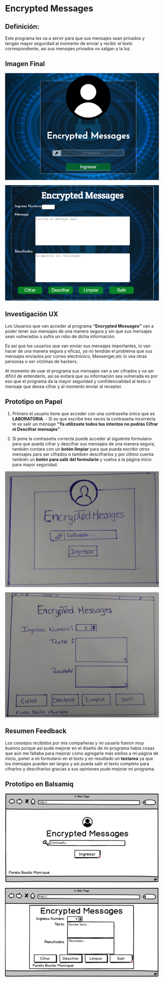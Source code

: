 # Encrypted Messages

## Definición:

Este programa les va a servir para que sus mensajes sean privados y tengan mayor seguridad al momento de enviar y recibir el texto correspondiente, así sus mensajes privados no salgan a la luz. 

## Imagen Final

![imgf](img/7.PNG)

![imgf](img/8.PNG)



## Investigación UX

Los Usuarios que van acceder al programa **“Encrypted Messages”** van a poder tener sus mensajes de una manera segura y sin que sus mensajes sean vulnerados o sufra un robo de dicha información.

Es así que los usuarios que van enviar sus mensajes importantes, lo van hacer de una manera segura y eficaz, ya no tendrán el problema que sus mensajes enviados por correo electrónico, Messenger,etc lo vea otras personas o ser víctimas de hackers.

Al momento de usar el programa sus mensajes van a ser cifrados y va ser difícil de entenderlo, así se evitará que su información sea vulnerada es por eso que el programa da la mayor seguridad y confidencialidad al texto o mensaje que desea cifrar y al momento enviar al receptor.

## Prototipo en Papel
  1.	Primero el usuario tiene que acceder con una contraseña única que es **LABORATORIA**.
      - Si es que escribe tres veces la contraseña incorrecta le va salir un mensaje **“Ya utilizaste todos tus intentos no podrás Cifrar ni Descifrar mensajes”**.

  2.	Si pone la contraseña correcta puede acceder al siguiente formulario para que pueda cifrar y descifrar sus mensajes de una manera segura, también contara con un **botón limpiar** para que pueda escribir otros mensajes para ser cifrados o también descifrarlos y por último cuenta también un **botón para salir del formulario** y vuelva a la página inicio para mayor seguridad.

![hola](img/1.jpg)

![hola](img/2.jpg)

## Resumen Feedback
  Los consejos recibidos por mis compañeras y mi usuario fueron muy buenos porque así pude mejorar en el diseño de mi programa había cosas que aún me faltaba para mejorar como agregarle más estilos a mi página de inicio, poner a mi formulario en el texto y en resultado un **textarea** ya que los mensajes pueden ser largos y asi pueda salir el texto completo para cifrarlos y descifrarlos gracias a sus opiniones pude mejorar mi programa.

## Prototipo en Balsamiq

![imagenes](img/4.PNG)

![imagenes](img/5.PNG)
